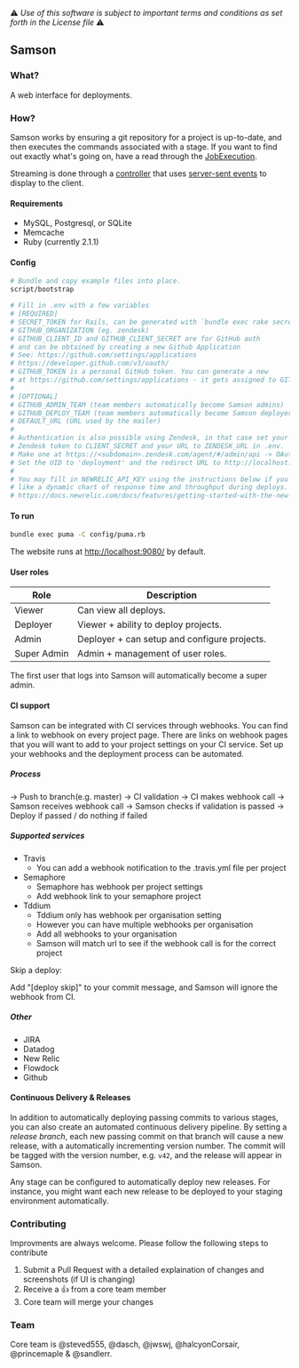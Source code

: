 :warning: *Use of this software is subject to important terms and conditions as set forth in the License file* :warning:

## Samson

### What?

A web interface for deployments.

### How?

Samson works by ensuring a git repository for a project is up-to-date, and then executes the commands associated with a stage. If you want to find out exactly what's going on, have a read through the [JobExecution](app/models/job_execution.rb).

Streaming is done through a [controller](app/controllers/streams_controller.rb) that uses [server-sent events](https://en.wikipedia.org/wiki/Server-sent_events) to display to the client.

#### Requirements

* MySQL, Postgresql, or SQLite
* Memcache
* Ruby (currently 2.1.1)

#### Config

```bash
# Bundle and copy example files into place.
script/bootstrap

# Fill in .env with a few variables
# [REQUIRED]
# SECRET_TOKEN for Rails, can be generated with `bundle exec rake secret`.
# GITHUB_ORGANIZATION (eg. zendesk)
# GITHUB_CLIENT_ID and GITHUB_CLIENT_SECRET are for GitHub auth
# and can be obtained by creating a new Github Application
# See: https://github.com/settings/applications
# https://developer.github.com/v3/oauth/
# GITHUB_TOKEN is a personal GitHub token. You can generate a new
# at https://github.com/settings/applications - it gets assigned to GITHUB_TOKEN.
#
# [OPTIONAL]
# GITHUB_ADMIN_TEAM (team members automatically become Samson admins)
# GITHUB_DEPLOY_TEAM (team members automatically become Samson deployers)
# DEFAULT_URL (URL used by the mailer)
#
# Authentication is also possible using Zendesk, in that case set your
# Zendesk token to CLIENT_SECRET and your URL to ZENDESK_URL in .env.
# Make one at https://<subdomain>.zendesk.com/agent/#/admin/api -> OAuth clients.
# Set the UID to 'deployment' and the redirect URL to http://localhost:9080/auth/zendesk/callback
#
# You may fill in NEWRELIC_API_KEY using the instructions below if you would
# like a dynamic chart of response time and throughput during deploys.
# https://docs.newrelic.com/docs/features/getting-started-with-the-new-relic-rest-api#setup
```

#### To run

```bash
bundle exec puma -C config/puma.rb
```

The website runs at [http://localhost:9080/](http://localhost:9080) by default.

#### User roles

Role | Description
--- | ---
Viewer | Can view all deploys.
Deployer | Viewer + ability to deploy projects.
Admin | Deployer + can setup and configure projects.
Super Admin | Admin + management of user roles.

The first user that logs into Samson will automatically become a super admin.

#### CI support

Samson can be integrated with CI services through webhooks.
You can find a link to webhook on every project page.
There are links on webhook pages that you will want to add to your project
settings on your CI service.
Set up your webhooks and the deployment process can be automated.

##### Process

-> Push to branch(e.g. master)
-> CI validation
-> CI makes webhook call
-> Samson receives webhook call
-> Samson checks if validation is passed
-> Deploy if passed / do nothing if failed

##### Supported services

* Travis
    * You can add a webhook notification to the .travis.yml file per project
* Semaphore
    * Semaphore has webhook per project settings
    * Add webhook link to your semaphore project
* Tddium
    * Tddium only has webhook per organisation setting
    * However you can have multiple webhooks per organisation
    * Add all webhooks to your organisation
    * Samson will match url to see if the webhook call is for the correct project

Skip a deploy:

Add "[deploy skip]" to your commit message, and Samson will ignore the webhook
from CI.

##### Other

* JIRA
* Datadog
* New Relic
* Flowdock
* Github

#### Continuous Delivery & Releases

In addition to automatically deploying passing commits to various stages, you
can also create an automated continuous delivery pipeline. By setting a *release
branch*, each new passing commit on that branch will cause a new release, with a
automatically incrementing version number. The commit will be tagged with the
version number, e.g. `v42`, and the release will appear in Samson.

Any stage can be configured to automatically deploy new releases. For instance,
you might want each new release to be deployed to your staging environment
automatically.

### Contributing

Improvments are always welcome. Please follow the following steps to contribute

1. Submit a Pull Request with a detailed explaination of changes and
screenshots (if UI is changing)
1. Receive a :+1: from a core team member
1. Core team will merge your changes

### Team

Core team is @steved555, @dasch, @jwswj, @halcyonCorsair, @princemaple & @sandlerr.
